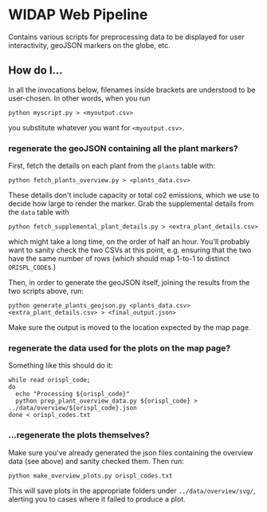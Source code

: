 # WIDAP Web Pipeline

Contains various scripts for preprocessing data to be displayed for user interactivity, geoJSON markers on the globe, etc.

## How do I...

In all the invocations below, filenames inside brackets are understood to be user-chosen. In other words, when you run
```
python myscript.py > <myoutput.csv>
```
you substitute whatever you want for `<myoutput.csv>`.

### regenerate the geoJSON containing all the plant markers?

First, fetch the details on each plant from the `plants` table with:
```
python fetch_plants_overview.py > <plants_data.csv>
```
These details don't include capacity or total co2 emissions, which we use to decide how large to render the marker. Grab the supplemental details from the `data` table with
```
python fetch_supplemental_plant_details.py > <extra_plant_details.csv>
```
which might take a long time, on the order of half an hour. You'll probably want to sanity check the two CSVs at this point, e.g. ensuring that the two have the same number of rows (which should map 1-to-1 to distinct `ORISPL_CODE`s.)

Then, in order to generate the geoJSON itself, joining the results from the two scripts above, run:
```
python generate_plants_geojson.py <plants_data.csv> <extra_plant_details.csv> > <final_output.json>
```
Make sure the output is moved to the location expected by the map page.

### regenerate the data used for the plots on the map page?

Something like this should do it:
```
while read orispl_code;
do
  echo "Processing ${orispl_code}"
  python prep_plant_overview_data.py ${orispl_code} > ../data/overview/${orispl_code}.json
done < orispl_codes.txt
```

### ...regenerate the plots themselves?

Make sure you've already generated the json files containing the overview data (see above) and sanity checked them. Then run:
```
python make_overview_plots.py orispl_codes.txt
```
This will save plots in the appropriate folders under `../data/overview/svg/`, alerting you to cases where it failed to produce a plot.
